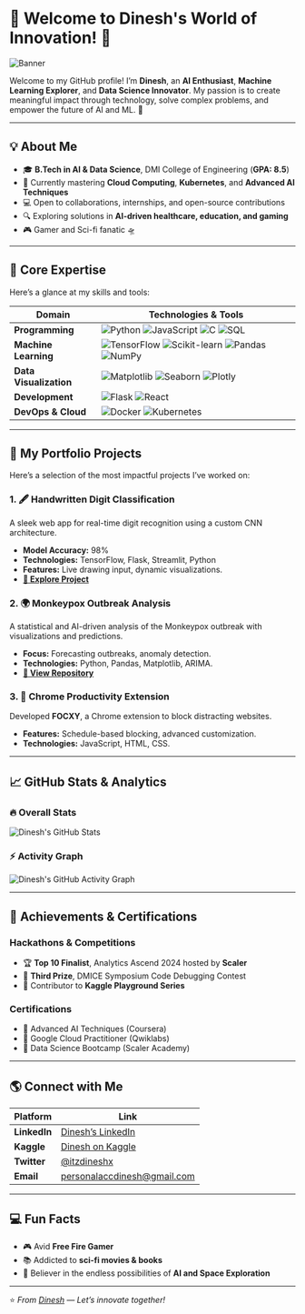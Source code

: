 # 🌟 Welcome to Dinesh's World of Innovation! 🌟  
![Banner](https://repository-images.githubusercontent.com/379526426/58e8ed00-4afc-11eb-828b-d2ab9b7b3a8d)

Welcome to my GitHub profile! I’m **Dinesh**, an **AI Enthusiast**, **Machine Learning Explorer**, and **Data Science Innovator**. My passion is to create meaningful impact through technology, solve complex problems, and empower the future of AI and ML. 🚀  

---

## 💡 **About Me**  

- 🎓 **B.Tech in AI & Data Science**, DMI College of Engineering (**GPA: 8.5**)  
- 🌱 Currently mastering **Cloud Computing**, **Kubernetes**, and **Advanced AI Techniques**  
- 💻 Open to collaborations, internships, and open-source contributions  
- 🔍 Exploring solutions in **AI-driven healthcare, education, and gaming**  
- 🎮 Gamer and Sci-fi fanatic 🛸  

---

## 🌌 **Core Expertise**  
Here’s a glance at my skills and tools:  

| **Domain**              | **Technologies & Tools**                                                                                                            |  
|--------------------------|------------------------------------------------------------------------------------------------------------------------------------|  
| **Programming**          | ![Python](https://img.shields.io/badge/-Python-blue?logo=python&logoColor=white) ![JavaScript](https://img.shields.io/badge/-JavaScript-yellow?logo=javascript) ![C](https://img.shields.io/badge/-C-lightgrey?logo=c) ![SQL](https://img.shields.io/badge/-SQL-blue)  |  
| **Machine Learning**     | ![TensorFlow](https://img.shields.io/badge/-TensorFlow-orange?logo=tensorflow) ![Scikit-learn](https://img.shields.io/badge/-Scikit--learn-green?logo=scikit-learn) ![Pandas](https://img.shields.io/badge/-Pandas-darkblue?logo=pandas) ![NumPy](https://img.shields.io/badge/-NumPy-lightblue?logo=numpy)  |  
| **Data Visualization**   | ![Matplotlib](https://img.shields.io/badge/-Matplotlib-blue) ![Seaborn](https://img.shields.io/badge/-Seaborn-green) ![Plotly](https://img.shields.io/badge/-Plotly-purple)  |  
| **Development**          | ![Flask](https://img.shields.io/badge/-Flask-lightgrey?logo=flask) ![React](https://img.shields.io/badge/-React-blue?logo=react)  |  
| **DevOps & Cloud**       | ![Docker](https://img.shields.io/badge/-Docker-lightblue?logo=docker) ![Kubernetes](https://img.shields.io/badge/-Kubernetes-blue?logo=kubernetes)  |  

---

## 📂 **My Portfolio Projects**  
Here’s a selection of the most impactful projects I’ve worked on:  

### 1. **🖋️ Handwritten Digit Classification**  
A sleek web app for real-time digit recognition using a custom CNN architecture.  
- **Model Accuracy:** 98%  
- **Technologies:** TensorFlow, Flask, Streamlit, Python  
- **Features:** Live drawing input, dynamic visualizations.  
- **[🔗 Explore Project](https://github.com/itzdineshx/MNIST_Digit_Recognition)**  

### 2. **🌍 Monkeypox Outbreak Analysis**  
A statistical and AI-driven analysis of the Monkeypox outbreak with visualizations and predictions.  
- **Focus:** Forecasting outbreaks, anomaly detection.  
- **Technologies:** Python, Pandas, Matplotlib, ARIMA.  
- **[🔗 View Repository](https://github.com/itzdineshx/MPOX_Analysis_Forecasting)**  

### 3. **🚀 Chrome Productivity Extension**  
Developed **FOCXY**, a Chrome extension to block distracting websites.  
- **Features:** Schedule-based blocking, advanced customization.  
- **Technologies:** JavaScript, HTML, CSS.  

---

## 📈 **GitHub Stats & Analytics**  

### **🔥 Overall Stats**  
![Dinesh's GitHub Stats](https://github-readme-stats.vercel.app/api?username=itzdineshx&show_icons=true&theme=radical&count_private=true)  

### **⚡ Activity Graph**  
![Dinesh's GitHub Activity Graph](https://github-readme-activity-graph.vercel.app/graph?username=itzdineshx&theme=dracula&bg_color=1a1b27&color=69DADB&line=4DBD33&point=FFFFFF&area=true)  

---

## 🎯 **Achievements & Certifications**  

### **Hackathons & Competitions**  
- 🏆 **Top 10 Finalist**, Analytics Ascend 2024 hosted by **Scaler**  
- 🥉 **Third Prize**, DMICE Symposium Code Debugging Contest  
- 🚀 Contributor to **Kaggle Playground Series**  

### **Certifications**  
- 🏅 Advanced AI Techniques (Coursera)  
- 🏅 Google Cloud Practitioner (Qwiklabs)  
- 🏅 Data Science Bootcamp (Scaler Academy)  

---

## 🌎 **Connect with Me**  

| Platform         | Link                                         |  
|------------------|---------------------------------------------|  
| **LinkedIn**     | [Dinesh’s LinkedIn](https://linkedin.com/in/itzdineshx) |  
| **Kaggle**       | [Dinesh on Kaggle](https://kaggle.com/dinesh873) |  
| **Twitter**      | [@itzdineshx](https://twitter.com/itzdineshx)  |  
| **Email**        | [personalaccdinesh@gmail.com](mailto:personalaccdinesh@gmail.com) |  

---

## 💻 **Fun Facts**  
- 🎮 Avid **Free Fire Gamer**  
- 📚 Addicted to **sci-fi movies & books**  
- 🌌 Believer in the endless possibilities of **AI and Space Exploration**  

---

⭐️ *From [Dinesh](https://github.com/itzdineshx) — Let’s innovate together!*
